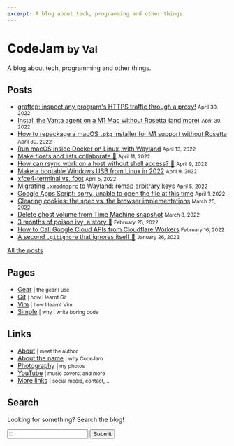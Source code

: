 ```yaml
---
excerpt: A blog about tech, programming and other things.
---
```


# CodeJam <small>by Val</small>
A blog about tech, programming and other things.

## Posts

<div class="links posts">

* [graftcp: inspect any program's HTTPS traffic through a proxy!](2022/04/graftcp-inspect-https-traffic-proxy.md) <small>April 30, 2022</small>
* [Install the Vanta agent on a M1 Mac without Rosetta (and more)](2022/04/vanta-agent-m1-mac-without-rosetta.md) <small>April 30, 2022</small>
* [How to repackage a macOS `.pkg` installer for M1 support without Rosetta](2022/04/repackage-macos-app-m1-support-without-rosetta.md) <small>April 30, 2022</small>
* [Run macOS inside Docker on Linux, with Wayland](2022/04/macos-docker-linux-wayland.md) <small>April 13, 2022</small>
* [Make floats and lists collaborate 🙈](2022/04/make-floats-and-lists-collaborate.md) <small>April 11, 2022</small>
* [How can rsync work on a host without shell access? 🤔](2022/04/rsync-without-shell-access.md) <small>April 9, 2022</small>
* [Make a bootable Windows USB from Linux in 2022](2022/04/bootable-windows-usb-from-linux.md) <small>April 9, 2022</small>
* [xfce4-terminal vs. foot](2022/04/xfce4-terminal-vs-foot.md) <small>April 5, 2022</small>
* [Migrating `.xmodmaprc` to Wayland: remap arbitrary keys](2022/04/xmodmaprc-wayland.md) <small>April 5, 2022</small>
* [Google Apps Script: sorry, unable to open the file at this time](2022/04/google-apps-script-unable-to-open-the-file.md) <small>April 1, 2022</small>
* [Clearing cookies: the spec vs. the browser implementations](2022/03/clearing-cookies-spec-vs-browsers.md) <small>March 25, 2022</small>
* [Delete ghost volume from Time Machine snapshot](2022/03/delete-ghost-volume-from-time-machine-snapshot.md) <small>March 8, 2022</small>
* [3 months of poison ivy, a story 🌿](2022/02/3-months-of-poison-ivy-a-story.md) <small>February 25, 2022</small>
* [How to Call Google Cloud APIs from Cloudflare Workers](https://hookdeck.com/blog/post/how-to-call-google-cloud-apis-from-cloudflare-workers) <small>February 16, 2022</small>
* [A second `.gitignore` that ignores itself 🤯](2022/01/a-second-gitignore-that-ignores-itself.md) <small>January 26, 2022</small>

[All the posts](posts.md)

</div>

## Pages

<div class="links">

* [Gear](gear.md) <small>| the gear I use</small>
* [Git](git.md) <small>| how I learnt Git</small>
* [Vim](vim.md) <small>| how I learnt Vim</small>
* [Simple](simple.md) <small>| why I write boring code</small>

</div>

## Links

<div class="links">

* [About](val.md) <small>| meet the author</small>
* [About the name](about-the-name.md) <small>| why CodeJam</small>
* [Photography](https://photography.codejam.info/) <small>| my photos</small>
* [YouTube](https://www.youtube.com/FunkyVal) <small>| music covers, and more</small>
* [More links](val.md#links) <small>| social media, contact, ...</small>

</div>

## Search

<form class="search" onsubmit="return onSearchSubmit(this)">
  <p>Looking for something? Search the blog!</p>
  <p>
    <input type="text" name="query" placeholder="🔎">
    <button type="submit">Submit</button>
  </p>
  <div class="links posts"></div>
  <div class="message"></div>
</form>
